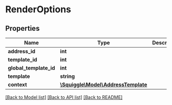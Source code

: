 # RenderOptions

## Properties
Name | Type | Description | Notes
------------ | ------------- | ------------- | -------------
**address_id** | **int** |  | [optional] 
**template_id** | **int** |  | [optional] 
**global_template_id** | **int** |  | [optional] 
**template** | **string** |  | [optional] 
**context** | [**\Squiggle\Model\AddressTemplate**](AddressTemplate.md) |  | [optional] 

[[Back to Model list]](../README.md#documentation-for-models) [[Back to API list]](../README.md#documentation-for-api-endpoints) [[Back to README]](../README.md)



